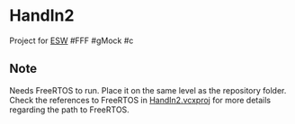 # HandIn2
Project for [ESW](https://en.via.dk/tmh-courses/embedded-software)
#FFF #gMock #c
## Note
Needs FreeRTOS to run. Place it on the same level as the repository folder. Check the references to FreeRTOS in [HandIn2.vcxproj](https://github.com/marinaionel/HandIn2/blob/master/HandIn2/HandIn2.vcxproj) for more details regarding the path to FreeRTOS.

